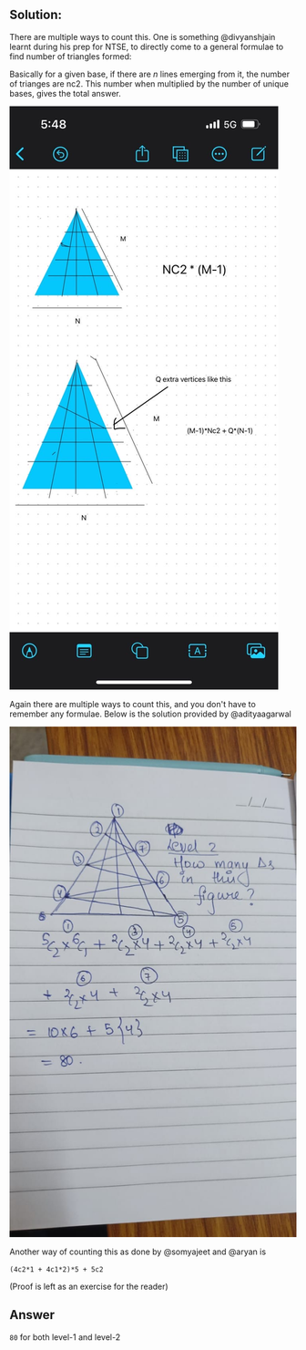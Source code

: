 ## Solution:

There are multiple ways to count this. One is something 
@divyanshjain learnt during his prep for NTSE, to directly come to a general formulae to find number of triangles formed:

Basically for a given base, if there are _n_ lines emerging from it, the number of trianges are nc2.
This number when multiplied by the number of unique bases, gives the total answer.

![General](general_idea.jpeg)

Again there are multiple ways to count this, and you don't have to remember any formulae. Below is the solution provided by @adityaagarwal

![Official solution](agarwal.jpeg)

Another way of counting this as done by @somyajeet and @aryan is
```
(4c2*1 + 4c1*2)*5 + 5c2
```
(Proof is left as an exercise for the reader)

## Answer

`80` for both level-1 and level-2